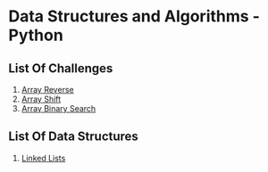 # Data Structures and Algorithms - Python

## List Of Challenges

1. [Array Reverse](data_structures_and_algorithms/challenges/array_reverse/README.md)
2. [Array Shift](data_structures_and_algorithms/challenges/array_shift/README.md)
3. [Array Binary Search](data_structures_and_algorithms/challenges/array_binary_search/README.md)

## List Of Data Structures

1. [Linked Lists](data_structures_and_algorithms/data_structures/linked_list/README.md)


